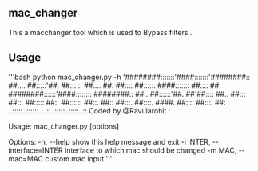 ## mac_changer

This a macchanger tool which is used to Bypass filters...

## Usage

'''bash
python mac_changer.py -h
'########:::::::'####:::::::'########::
 ##.... ##:::::'##. ##:::::: ##.... ##:
 ##:::: ##:::::. ####::::::: ##:::: ##:
 ########::::::'####:::::::: ########::
 ##.. ##::::::'##. ##'##:::: ##.. ##:::
 ##::. ##::::: ##:. ##:::::: ##::. ##::
 ##:::. ##::::. ####. ##:::: ##:::. ##:
..:::::..::::::....::..:::::..:::::..::
Coded by @Ravularohit :

Usage: mac_changer.py [options]

Options:
  -h, --help            show this help message and exit
  -i INTER, --interface=INTER
                        Interface to which mac should be changed
  -m MAC, --mac=MAC     custom mac input
'''
